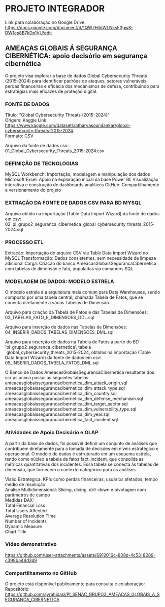 # PROJETO INTEGRADOR 
Link para colaboração no Google Drive:  
https://docs.google.com/document/d/1QW7HildWLNksF3gwK-DW1cs8B7kDp1VU/edit

## AMEAÇAS GLOBAIS Á SEGURANÇA CIBERNÉTICA: apoio decisório em segurança cibernética
O projeto visa explorar a base de dados Global Cybersecurity Threats (2015–2024) para identificar padrões de ataques, setores vulneráveis, perdas financeiras e eficácia dos mecanismos de defesa, contribuindo para estratégias mais eficazes de proteção digital.

### FONTE DE DADOS
Título: "Global Cybersecurity Threats (2015–2024)"  
Origem: Kaggle
Link: https://www.kaggle.com/datasets/atharvasoundankar/global-cybersecurity-threats-2015-2024  
Formato: CSV

Arquivo da fonte de dados csv:  
01_Global_Cybersecurity_Threats_2015-2024.csv

### DEFINIÇÃO DE TECNOLOGIAS
MySQL Workbench: Importação, modelagem e manipulação dos dados
Microsoft Excel: Apoio na exploração inicial da base
Power BI: Visualização interativa e construção de dashboards analíticos
GitHub: Compartilhamento e versionamento do projeto

### EXTRAÇÃO DA FONTE DE DADOS CSV PARA BD MYSQL
Arquivo obtido na importação (Table Data Import Wizard) da fonte de dados em csv:  
02_pi_grupo2_seguranca_cibernetica_global_cybersecurity_threats_2015-2024.sql

### PROCESSO ETL
Extração: Importação do arquivo CSV via Table Data Import Wizard no MySQL
Transformação: Dados consistentes, sem necessidade de limpeza adicional
Carga: Criação do banco AmeacasGlobaisSegurancaCibernetica com tabelas de dimensão e fato, populadas via comandos SQL

### MODELAGEM DE DADOS: MODELO ESTRELA
O modelo estrela é a arquitetura mais comum para Data Warehouses, sendo composto por uma tabela central, chamada Tabela de Fatos, que se conecta diretamente a várias Tabelas de Dimensão.

Arquivo para criação da Tabela de Fatos e das Tabelas de Dimensões:  
  03_TABELAS_FATO_E_DIMENSOES_DDL.sql

Arquivo para inserção de dados nas Tabelas de Dimensões:  
  04_INSERIR_DADOS_TABELAS_DIMENSOES_DML.sql

Arquivo para inserção de dados na Tabela de Fatos a partir do BD 'pi_grupo2_seguranca_cibernetica', tabela `global_cybersecurity_threats_2015-2024, obtidos na importação (Table Data Import Wizard) da fonte de dados em csv:  
  05_INSERIR_DADOS_TABELA_FATOS_DML.sql

O Banco de Dados AmeacasGlobaisSegurancaCibernetica resultante dos scrips acima possui as seguintes tabelas:
  ameacasglobaissegurancacibernetica_dim_attack_origin.sql  
  ameacasglobaissegurancacibernetica_dim_attack_type.sql  
  ameacasglobaissegurancacibernetica_dim_country.sql  
  ameacasglobaissegurancacibernetica_dim_defense_mechanism.sql  
  ameacasglobaissegurancacibernetica_dim_target_sector.sql  
  ameacasglobaissegurancacibernetica_dim_vulnerability_type.sql  
  ameacasglobaissegurancacibernetica_dim_year.sql  
  ameacasglobaissegurancacibernetica_fact_incident.sql  

### Atividades de Apoio Decisório e OLAP  
A partir da base de dados, foi possível definir um conjunto de análises que contribuem diretamente para a tomada de decisões em níveis estratégico e operacional. O modelo de dados é estruturado em um esquema estrela, tendo como núcleo a tabela de fatos fact_incident, que consolida as métricas quantitativas dos incidentes. Essa tabela se conecta às tabelas de dimensão, que fornecem o contexto categórico para as análises.

Visão Estratégica: KPIs como perdas financeiras, usuários afetados, tempo médio de resolução  
Análise Multidimensional: Slicing, dicing, drill-down e pivotagem com parâmetros de campo  
Medidas DAX:  
  Total Financial Loss  
  Total Users Affected  
  Average Resolution Time  
  Number of Incidents  
  Dynamic Measure  
  Chart Title  

### Vídeo demonstrativo
https://github.com/user-attachments/assets/6912016c-808d-4c53-8289-c399ba44d3d9

### Compartilhamento no GitHub
O projeto está disponível publicamente para consulta e colaboração:  
Repositório: https://github.com/ayrahidasi/PI_SENAC_GRUPO2_AMEACAS_GLOBAIS_A_SEGURANCA_CIBERNETICA

